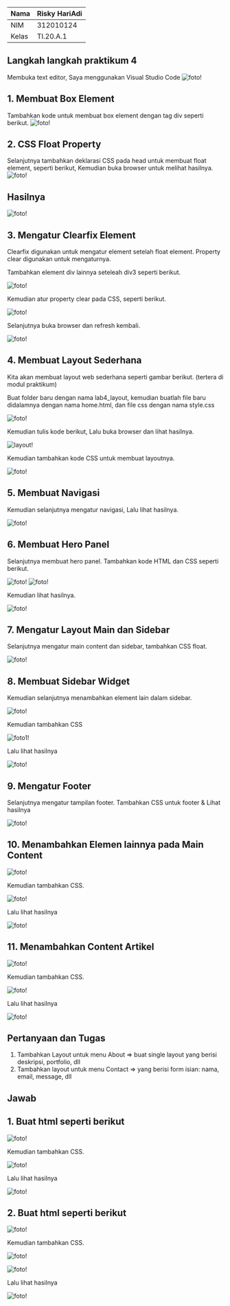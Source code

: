 | Nama      | Risky HariAdi|
| ----------- | ----------- |
| NIM     | 312010124       |
| Kelas   | TI.20.A.1        |

## Langkah langkah praktikum 4
Membuka text editor, Saya menggunakan Visual Studio Code
![foto!](foto/1.png)

## 1. Membuat Box Element
Tambahkan kode untuk membuat box element dengan tag div seperti berikut.
![foto!](foto/22.png)

## 2. CSS Float Property
Selanjutnya tambahkan deklarasi CSS pada head untuk membuat float element, seperti berikut,
Kemudian buka browser untuk melihat hasilnya.
![foto!](foto/3.png)
## Hasilnya 
![foto!](foto/hasil2.png)

## 3. Mengatur Clearfix Element
Clearfix digunakan untuk mengatur element setelah float element. Property clear digunakan untuk mengaturnya.

Tambahkan element div lainnya seteleah div3 seperti berikut.

![foto!](foto/4.png)

Kemudian atur property clear pada CSS, seperti berikut.

![foto!](foto/1.png)

Selanjutnya buka browser dan refresh kembali.

![foto!](foto/55.png)

## 4. Membuat Layout Sederhana
Kita akan membuat layout web sederhana seperti gambar berikut. (tertera di modul praktikum)

Buat folder baru dengan nama lab4_layout, kemudian buatlah file baru didalamnya dengan nama home.html, dan file css dengan nama style.css

![foto!](foto/6.png)

Kemudian tulis kode berikut, Lalu buka browser dan lihat hasilnya.

![layout!](foto/layout.png.png)

Kemudian tambahkan kode CSS untuk membuat layoutnya.

![foto!](foto/8.png)

## 5. Membuat Navigasi
Kemudian selanjutnya mengatur navigasi, Lalu lihat hasilnya.

![foto!](foto/9.png)

## 6. Membuat Hero Panel
Selanjutnya membuat hero panel. Tambahkan kode HTML dan CSS seperti berikut.

![foto!](foto/11.png)
![foto!](foto/hero.png.png)

Kemudian lihat hasilnya.

![foto!](foto/helloworld.png)

## 7. Mengatur Layout Main dan Sidebar
Selanjutnya mengatur main content dan sidebar, tambahkan CSS float.

![foto!](foto/12.png)

## 8. Membuat Sidebar Widget
Kemudian selanjutnya menambahkan element lain dalam sidebar.

![foto!](foto/13.png)

Kemudian tambahkan CSS

![foto1!](foto/14.png)

Lalu lihat hasilnya

![foto!](foto/widget.png)

## 9. Mengatur Footer
Selanjutnya mengatur tampilan footer. Tambahkan CSS untuk footer & Lihat hasilnya

![foto!](foto/15.png)

## 10. Menambahkan Elemen lainnya pada Main Content

![foto!](foto/16.png.png)

Kemudian tambahkan CSS.

![foto!](foto/17.png)

Lalu lihat hasilnya

![foto!](foto/bulat.png)

## 11. Menambahkan Content Artikel

![foto!](foto/18.png)

Kemudian tambahkan CSS.

![foto!](foto/19.png)

Lalu lihat hasilnya

![foto!](foto/ijo.png)

## Pertanyaan dan Tugas
1. Tambahkan Layout untuk menu About
=> buat single layout yang berisi deskripsi, portfolio, dll
2. Tambahkan layout untuk menu Contact
=> yang berisi form isian: nama, email, message, dll

## Jawab
## 1. Buat html seperti berikut

![foto!](foto/p1.png)

Kemudian tambahkan CSS.

![foto!](foto/p2.png)

Lalu lihat hasilnya

![foto!](foto/fotogua.png.png)

## 2. Buat html seperti berikut

![foto!](foto/p3.png)

Kemudian tambahkan CSS.

![foto!](foto/kontak.png)

![foto!](foto/p4.png)

Lalu lihat hasilnya

![foto!](foto/ending.png)


